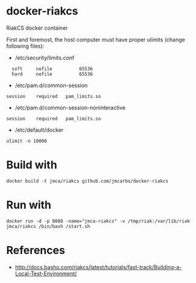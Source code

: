 docker-riakcs
=============

RiakCS docker container

First and foremost, the host computer must have proper ulimits (change following files):

* /etc/security/limits.conf

```
  soft     nofile          65536
  hard     nofile          65536
```

* /etc/pam.d/common-session

```
session    required   pam_limits.so
```

* /etc/pam.d/common-session-noninteractive

```
session    required   pam_limits.so
```

* /etc/default/docker

```
ulimit -n 10000
```

# Build with

```
docker build -t jmca/riakcs github.com/jmcarbo/docker-riakcs
```

# Run with
```
docker run -d -p 8080 -name="jmca-riakcs" -v /tmp/riak:/var/lib/riak jmca/riakcs /bin/bash /start.sh
```

# References

* http://docs.basho.com/riakcs/latest/tutorials/fast-track/Building-a-Local-Test-Environment/
